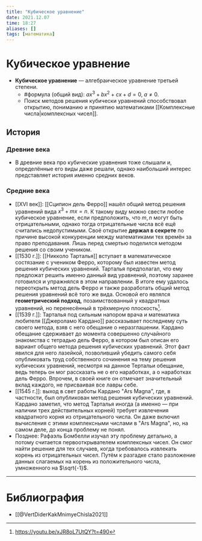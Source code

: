```yaml
---
title: "Кубическое уравнение"
date: 2021.12.07
time: 18:27
aliases: []
tags: [математика]
---
```


# Кубическое уравнение

- **Кубическое уравнение** — алгебраическое уравнение третьей степени.
	- #формула (общий вид): $ax^{3}+bx^{2}+cx+d=0,\; a \neq 0$.
	- Поиск методов решения кубически уравнений способствовал открытию, пониманию и принятию математиками [[Комплексные числа|комплексных чисел]].

## История

### Древние века

- В древние века про кубические уравнения тоже слышали и, определённые его виды даже решали, однако наибольший интерес представляет история именно средних веков.

### Средние века

- [[XVI век]]: [[Сципион дель Ферро]] нашёл общий метод решения уравнений вида $x^{3}+mx=n$. К такому виду можно свести любое кубическое уравнение, если предположить, что $m,n$ могут быть отрицательными, однако тогда отрицательные числа всё ещё считались недопустимыми. Своё открытие **держал в секрете** по причине высокой конкуренции между математиками тех времён за право преподавания. Лишь перед смертью поделился методом решения со своим учеником.
- [[1530 г.]]: [[Никколо Тарталья]] вступает в математическое состязание с учеником Ферро, которому был известен метод решения кубических уравнений. Тарталья предполагал, что ему предложат решить именно данный вид уравнений, поэтому заранее готовился и упражнялся в этом направлении. В итоге ему удалось переоткрыть метод дель Ферро и также разработать общий метод решения уравнений всё того же вида. Основой его являлся **геометрический подход**, позаимствованный у квадратных уравнений, но перенесённый в трёхмерную плоскость[^1].
- [[1539 г.]]: Тарталья под сильным напором врача и математика любителя [[Джероламо Кардано]] рассказывает последнему суть своего метода, взяв с него обещание о неразглашении. Кардано обещание сдерживает до момента совершенно случайного знакомства с тетрадью дель Ферро, в котором был описан его вариант общего метода решения кубических уравнений. Этот факт явился для него лазейкой, позволивший убедить самого себя опубликовать труд собственного сочинения на тему решения кубических уравнений, несмотря на данное Тертальи обещание, ведь теперь он мог рассказать не о его наработках, а о наработках дель Ферро. Впрочем, в своей книге он отмечает значительный вклад каждого, не присваивая все лавры себе.
- [[1545 г.]]: выход в свет работы Кардано "Ars Magna", где, в частности, был опубликован метод решения кубических уравнений. Кардано заметил, что метод Тарталья иногда (а именно — при наличии трех действительных корней) требует извлечения квадратного корня из отрицательного числа. Он даже включил вычисления с этими комплексными числами в "Ars Magna", но, на самом деле, до конца проблему не понял.
- Позднее: Рафаэль Бомбелли изучал эту проблему детально, а потому считается первооткрывателем комплексных чисел. Он смог найти решение для тех случаев, когда требовалось извлекать корень из отрицательных чисел. Путём к разгадке стало разложение данных слагаемых на корень из положительного числа, умноженного на $\sqrt{-1}$.

---

# Библиография 

- [[@VertDiderKakMnimyeChisla2021]]

[^1]: https://youtu.be/xJR8oL7UtQY?t=490